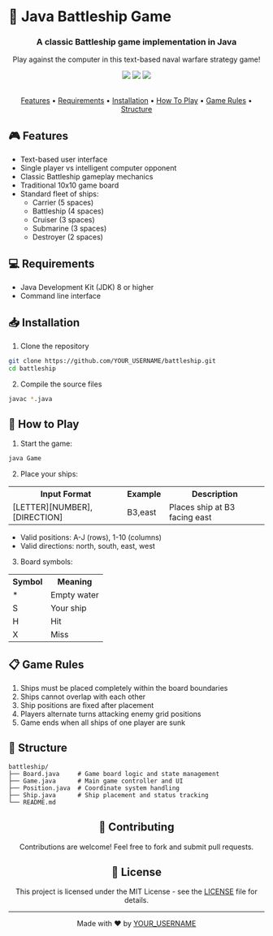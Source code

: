 # 🚢 Java Battleship Game

<div align="center">
  <h3>A classic Battleship game implementation in Java</h3>
  <p>Play against the computer in this text-based naval warfare strategy game!</p>
</div>

<div align="center">
  <!-- You can add badges here -->
  <img src="https://img.shields.io/badge/language-Java-orange.svg">
  <img src="https://img.shields.io/badge/platform-CLI-lightgrey.svg">
  <img src="https://img.shields.io/badge/game-Single%20Player-blue.svg">
</div>

<br>

<p align="center">
  <a href="#features">Features</a> •
  <a href="#requirements">Requirements</a> •
  <a href="#installation">Installation</a> •
  <a href="#how-to-play">How To Play</a> •
  <a href="#game-rules">Game Rules</a> •
  <a href="#structure">Structure</a>
</p>

## 🎮 Features

<ul>
  <li>Text-based user interface</li>
  <li>Single player vs intelligent computer opponent</li>
  <li>Classic Battleship gameplay mechanics</li>
  <li>Traditional 10x10 game board</li>
  <li>Standard fleet of ships:
    <ul>
      <li>Carrier (5 spaces)</li>
      <li>Battleship (4 spaces)</li>
      <li>Cruiser (3 spaces)</li>
      <li>Submarine (3 spaces)</li>
      <li>Destroyer (2 spaces)</li>
    </ul>
  </li>
</ul>

## 💻 Requirements

<ul>
  <li>Java Development Kit (JDK) 8 or higher</li>
  <li>Command line interface</li>
</ul>

## 📥 Installation

1. Clone the repository
```bash
git clone https://github.com/YOUR_USERNAME/battleship.git
cd battleship
```

2. Compile the source files
```bash
javac *.java
```

## 🎯 How to Play

1. Start the game:
```bash
java Game
```

2. Place your ships:
<table>
  <tr>
    <th>Input Format</th>
    <th>Example</th>
    <th>Description</th>
  </tr>
  <tr>
    <td>[LETTER][NUMBER],[DIRECTION]</td>
    <td>B3,east</td>
    <td>Places ship at B3 facing east</td>
  </tr>
</table>

- Valid positions: A-J (rows), 1-10 (columns)
- Valid directions: north, south, east, west

3. Board symbols:
<table>
  <tr>
    <th>Symbol</th>
    <th>Meaning</th>
  </tr>
  <tr>
    <td>*</td>
    <td>Empty water</td>
  </tr>
  <tr>
    <td>S</td>
    <td>Your ship</td>
  </tr>
  <tr>
    <td>H</td>
    <td>Hit</td>
  </tr>
  <tr>
    <td>X</td>
    <td>Miss</td>
  </tr>
</table>

## 📋 Game Rules

<ol>
  <li>Ships must be placed completely within the board boundaries</li>
  <li>Ships cannot overlap with each other</li>
  <li>Ship positions are fixed after placement</li>
  <li>Players alternate turns attacking enemy grid positions</li>
  <li>Game ends when all ships of one player are sunk</li>
</ol>

## 📁 Structure

```
battleship/
├── Board.java     # Game board logic and state management
├── Game.java      # Main game controller and UI
├── Position.java  # Coordinate system handling
├── Ship.java      # Ship placement and status tracking
└── README.md
```

<div align="center">
  <h2>🤝 Contributing</h2>
  <p>Contributions are welcome! Feel free to fork and submit pull requests.</p>
</div>

<div align="center">
  <h2>📝 License</h2>
  <p>This project is licensed under the MIT License - see the <a href="LICENSE">LICENSE</a> file for details.</p>
</div>

---
<div align="center">
  Made with ❤️ by <a href="https://github.com/YOUR_USERNAME">YOUR_USERNAME</a>
</div>
